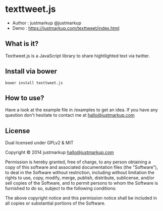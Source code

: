 texttweet.js
============

* Author    : justmarkup @justmarkup
* Demo      : https://justmarkup.com/texttweet/index.html


What is it?
------------
Texttweet.js is a JavaScript library to share hightlighted text via twitter.

Install via bower
------------
```
bower install texttweet.js
```

How to use?
------------
Have a look at the example file in /examples to get an idea. If you have any question don't hesitate to contact me at hallo@justmarkup.com


License
------------

Dual licensed under GPLv2 & MIT

Copyright © 2014 justmarkup hallo@justmarkup.com

Permission is hereby granted, free of charge, to any person obtaining a copy of 
this software and associated documentation files (the "Software"), to deal in 
the Software without restriction, including without limitation the rights to use, 
copy, modify, merge, publish, distribute, sublicense, and/or sell copies of the 
Software, and to permit persons to whom the Software is furnished to do so, 
subject to the following conditions:

The above copyright notice and this permission notice shall be included in all 
copies or substantial portions of the Software.
